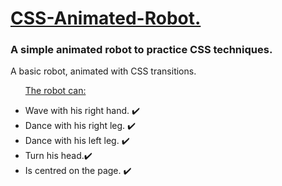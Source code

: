 <h1><ins>CSS-Animated-Robot.</ins></h1>
<h3>A simple animated robot to practice CSS techniques.</h3>
<p> A basic robot, animated with CSS transitions. </p>

<ul>
  <p><ins> The robot can: </ins></p>
  <li>Wave with his right hand. ✔️</li>
  <li>Dance with his right leg. ✔️</li>
  <li>Dance with his left leg. ✔️</li>
  <li>Turn his head.✔️ </li>
  <li>Is centred on the page. ✔️</li>
</ul>
